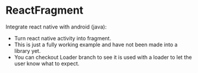 # ReactFragment

Integrate react native with android (java):

- Turn react native activity into fragment.
- This is just a fully working example and have not been made into a library yet.
- You can checkout Loader branch to see it is used with a loader to let the user know what to expect.
